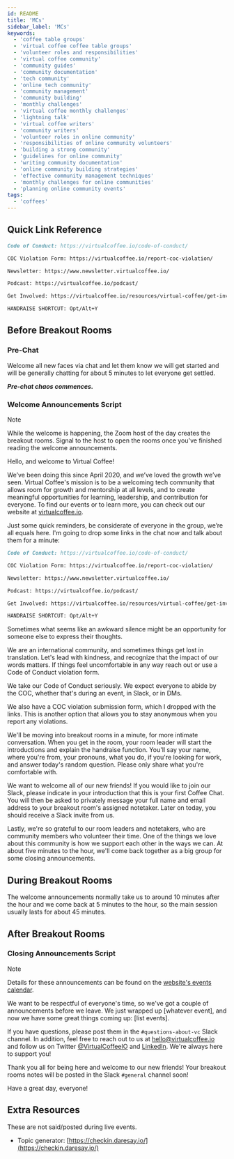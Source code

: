 ```yaml
---
id: README
title: 'MCs'
sidebar_label: 'MCs'
keywords:
  - 'coffee table groups'
  - 'virtual coffee coffee table groups'
  - 'volunteer roles and responsibilities'
  - 'virtual coffee community'
  - 'community guides'
  - 'community documentation'
  - 'tech community'
  - 'online tech community'
  - 'community management'
  - 'community building'
  - 'monthly challenges'
  - 'virtual coffee monthly challenges'
  - 'lightning talk'
  - 'virtual coffee writers'
  - 'community writers'
  - 'volunteer roles in online community'
  - 'responsibilities of online community volunteers'
  - 'building a strong community'
  - 'guidelines for online community'
  - 'writing community documentation'
  - 'online community building strategies'
  - 'effective community management techniques'
  - 'monthly challenges for online communities'
  - 'planning online community events'
tags:
  - 'coffees'
---
```


## Quick Link Reference

```md
Code of Conduct: https://virtualcoffee.io/code-of-conduct/

COC Violation Form: https://virtualcoffee.io/report-coc-violation/

Newsletter: https://www.newsletter.virtualcoffee.io/

Podcast: https://virtualcoffee.io/podcast/

Get Involved: https://virtualcoffee.io/resources/virtual-coffee/get-involved

HANDRAISE SHORTCUT: Opt/Alt+Y
```

## Before Breakout Rooms

### Pre-Chat

Welcome all new faces via chat and let them know we will get started and will be generally chatting for about 5 minutes to let everyone get settled.

**_Pre-chat chaos commences._**

### Welcome Announcements Script

> [!NOTE]
> While the welcome is happening, the Zoom host of the day creates the breakout rooms. Signal to the host to open the rooms once you've finished reading the welcome announcements.

Hello, and welcome to Virtual Coffee!

We’ve been doing this since April 2020, and we’ve loved the growth we’ve seen. Virtual Coffee's mission is to be a welcoming tech community that allows room for growth and mentorship at all levels, and to create meaningful opportunities for learning, leadership, and contribution for everyone. To find our events or to learn more, you can check out our website at [virtualcoffee.io](https://virtualcoffee.io/).

Just some quick reminders, be considerate of everyone in the group, we’re all equals here. I'm going to drop some links in the chat now and talk about them for a minute:

```md
Code of Conduct: https://virtualcoffee.io/code-of-conduct/

COC Violation Form: https://virtualcoffee.io/report-coc-violation/

Newsletter: https://www.newsletter.virtualcoffee.io/

Podcast: https://virtualcoffee.io/podcast/

Get Involved: https://virtualcoffee.io/resources/virtual-coffee/get-involved

HANDRAISE SHORTCUT: Opt/Alt+Y
```

Sometimes what seems like an awkward silence might be an opportunity for someone else to express their thoughts.

We are an international community, and sometimes things get lost in translation. Let's lead with kindness, and recognize that the impact of our words matters. If things feel uncomfortable in any way reach out or use a Code of Conduct violation form.

We take our Code of Conduct seriously. We expect everyone to abide by the COC, whether that's during an event, in Slack, or in DMs.

We also have a COC violation submission form, which I dropped with the links. This is another option that allows you to stay anonymous when you report any violations.

We'll be moving into breakout rooms in a minute, for more intimate conversation. When you get in the room, your room leader will start the introductions and explain the handraise function. You'll say your name, where you're from, your pronouns, what you do, if you're looking for work, and answer today's random question. Please only share what you're comfortable with.

We want to welcome all of our new friends! If you would like to join our Slack, please indicate in your introduction that this is your first Coffee Chat. You will then be asked to privately message your full name and email address to your breakout room's assigned notetaker. Later on today, you should receive a Slack invite from us.

Lastly, we're so grateful to our room leaders and notetakers, who are community members who volunteer their time. One of the things we love about this community is how we support each other in the ways we can. At about five minutes to the hour, we'll come back together as a big group for some closing announcements.

## During Breakout Rooms

The welcome announcements normally take us to around 10 minutes after the hour and we come back at 5 minutes to the hour, so the main session usually lasts for about 45 minutes.

## After Breakout Rooms

### Closing Announcements Script

> [!NOTE]
> Details for these announcements can be found on the [website's events calendar](https://virtualcoffee.io/events).

We want to be respectful of everyone's time, so we've got a couple of announcements before we leave. We just wrapped up [whatever event], and now we have some great things coming up: [list events].

If you have questions, please post them in the `#questions-about-vc` Slack channel. In addition, feel free to reach out to us at hello@virtualcoffee.io and follow us on Twitter [@VirtualCoffeeIO](https://x.com/VirtualCoffeeIO) and [LinkedIn](https://www.linkedin.com/company/virtual-coffee/). We're always here to support you!

Thank you all for being here and welcome to our new friends! Your breakout rooms notes will be posted in the Slack `#general` channel soon!

Have a great day, everyone!

## Extra Resources

These are not said/posted during live events.

- Topic generator: [https://checkin.daresay.io/](https://checkin.daresay.io/)
